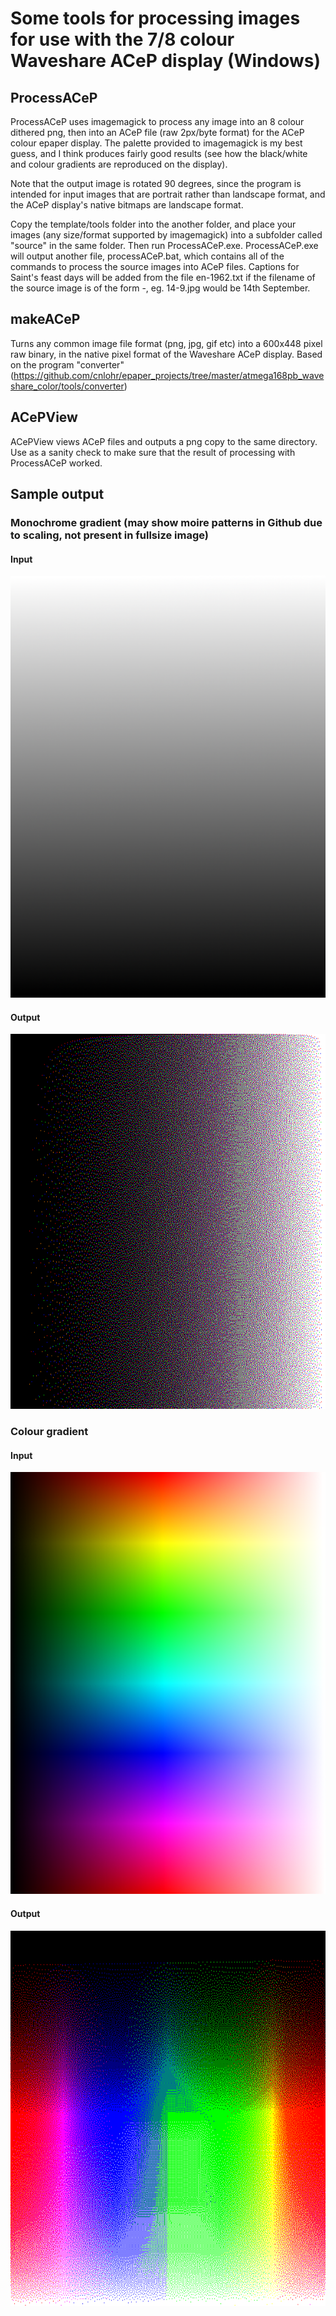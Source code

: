 # Some tools for processing images for use with the 7/8 colour Waveshare ACeP display (Windows)

## ProcessACeP
ProcessACeP uses imagemagick to process any image into an 8 colour dithered png, then into an ACeP file (raw 2px/byte format) for the ACeP colour epaper display. The palette provided to imagemagick is my best guess, and I think produces fairly good results (see how the black/white and colour gradients are reproduced on the display).

Note that the output image is rotated 90 degrees, since the program is intended for input images that are portrait rather than landscape format, and the ACeP display's native bitmaps are landscape format.

Copy the template/tools folder into the another folder, and place your images (any size/format supported by imagemagick) into a subfolder called "source" in the same folder. Then run ProcessACeP.exe. ProcessACeP.exe will output another file, processACeP.bat, which contains all of the commands to process the source images into ACeP files. Captions for Saint's feast days will be added from the file en-1962.txt if the filename of the source image is of the form <day>-<month>, eg. 14-9.jpg would be 14th September.

## makeACeP
Turns any common image file format (png, jpg, gif etc) into a 600x448 pixel raw binary, in the native pixel format of the Waveshare ACeP display. Based on the program "converter" (https://github.com/cnlohr/epaper_projects/tree/master/atmega168pb_waveshare_color/tools/converter)

## ACePView
ACePView views ACeP files and outputs a png copy to the same directory. Use as a sanity check to make sure that the result of processing with ProcessACeP worked.

## Sample output
### Monochrome gradient (may show moire patterns in Github due to scaling, not present in fullsize image)
#### Input
<img src="https://github.com/plishman/ACeP-600x448-8-colour-epaper-display-tools/blob/main/template/source/test.png" width="600px"></img>
#### Output
<img src="https://github.com/plishman/ACeP-600x448-8-colour-epaper-display-tools/blob/main/template/dithered/test.png" height="600px"></img>

### Colour gradient
#### Input
<img src="https://github.com/plishman/ACeP-600x448-8-colour-epaper-display-tools/blob/main/template/source/test4.png" width="600px"></img>
#### Output
<img src="https://github.com/plishman/ACeP-600x448-8-colour-epaper-display-tools/blob/main/template/dithered/test4.png" height="600px"></img>

